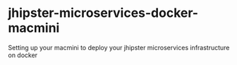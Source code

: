 # jhipster-microservices-docker-macmini
Setting up your macmini to deploy your jhipster microservices infrastructure on docker
